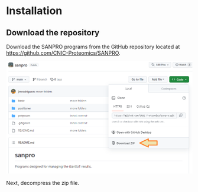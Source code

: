 
# Installation

## Download the repository

Download the SANPRO programs from the GitHub repository located at 
<br/><a href='https://github.com/CNIC-Proteomics/SANPRO'>https://github.com/CNIC-Proteomics/SANPRO</a>.

<img src='docs/github_sanpro_1.png'/>

Next, decompress the zip file.

<!--
## Can I run a Python script without typing "python" before the script name?

On Unix-based systems, you can add a shebang (#!/usr/bin/env python3) at the top of your script and make the script executable using the **chmod +x script.py** command.

On Windows, you can associate the .py extension with the Python interpreter.

Then, include the path of scripts into PATH environment variable.

On Unix-based systems:
```
export PATH=${PATH}:/U_Proteomica/UNIDAD/SANPRO/basic
```

On Windows:
```
SETX PATH "%PATH%;S:\U_Proteomica\UNIDAD\SANPRO\basic"
```

Retrieve the environment variables
```
SET
```
-->
